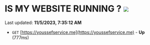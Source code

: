 # IS MY WEBSITE RUNNING ? [![](https://img.shields.io/static/v1?label=Sponsor&message=%E2%9D%A4&logo=GitHub&color=%23fe8e86)](https://github.com/sponsors/<username>)

Last updated: **11/5/2023, 7:35:12 AM**

- `GET` [https://youssefservice.me](https://youssefservice.me) - **Up** (777ms)
